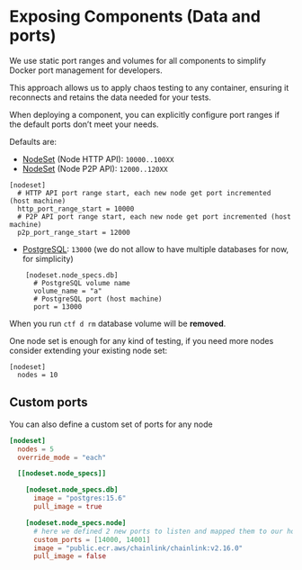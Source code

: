 # Exposing Components (Data and ports)

We use static port ranges and volumes for all components to simplify Docker port management for developers.

This approach allows us to apply chaos testing to any container, ensuring it reconnects and retains the data needed for your tests.

When deploying a component, you can explicitly configure port ranges if the default ports don’t meet your needs.

Defaults are:
- [NodeSet](../components/chainlink/nodeset.md) (Node HTTP API): `10000..100XX`
- [NodeSet](../components/chainlink/nodeset.md) (Node P2P API): `12000..120XX`
```
[nodeset]
  # HTTP API port range start, each new node get port incremented (host machine)
  http_port_range_start = 10000
  # P2P API port range start, each new node get port incremented (host machine)
  p2p_port_range_start = 12000
```
- [PostgreSQL](../components/chainlink/nodeset.md): `13000` (we do not allow to have multiple databases for now, for simplicity)
```
    [nodeset.node_specs.db]
      # PostgreSQL volume name
      volume_name = "a"
      # PostgreSQL port (host machine)
      port = 13000
```

When you run `ctf d rm` database volume will be **removed**.


<div class="warning">

One node set is enough for any kind of testing, if you need more nodes consider extending your existing node set:
```
[nodeset]
  nodes = 10
```
</div>

## Custom ports

You can also define a custom set of ports for any node
```toml
[nodeset]
  nodes = 5
  override_mode = "each"

  [[nodeset.node_specs]]

    [nodeset.node_specs.db]
      image = "postgres:15.6"
      pull_image = true

    [nodeset.node_specs.node]
      # here we defined 2 new ports to listen and mapped them to our host machine
      custom_ports = [14000, 14001]
      image = "public.ecr.aws/chainlink/chainlink:v2.16.0"
      pull_image = false
```
